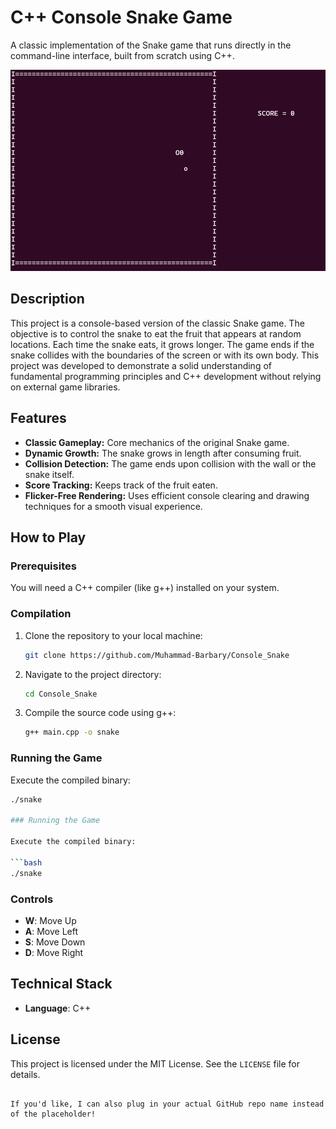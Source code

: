 # C++ Console Snake Game

A classic implementation of the Snake game that runs directly in the command-line interface, built from scratch using C++.

![Gameplay GIF](Snake.gif)

## Description

This project is a console-based version of the classic Snake game. The objective is to control the snake to eat the fruit that appears at random locations. Each time the snake eats, it grows longer. The game ends if the snake collides with the boundaries of the screen or with its own body. This project was developed to demonstrate a solid understanding of fundamental programming principles and C++ development without relying on external game libraries.

## Features

- **Classic Gameplay:** Core mechanics of the original Snake game.
- **Dynamic Growth:** The snake grows in length after consuming fruit.
- **Collision Detection:** The game ends upon collision with the wall or the snake itself.
- **Score Tracking:** Keeps track of the fruit eaten.
- **Flicker-Free Rendering:** Uses efficient console clearing and drawing techniques for a smooth visual experience.

## How to Play

### Prerequisites

You will need a C++ compiler (like g++) installed on your system.

### Compilation

1.  Clone the repository to your local machine:
    ```bash
    git clone https://github.com/Muhammad-Barbary/Console_Snake
    ```
2.  Navigate to the project directory:
    ```bash
    cd Console_Snake
    ```
3.  Compile the source code using g++:
    ```bash
    g++ main.cpp -o snake
    ```

### Running the Game

Execute the compiled binary:

```bash
./snake

### Running the Game

Execute the compiled binary:

```bash
./snake
```

### Controls

* **W**: Move Up
* **A**: Move Left
* **S**: Move Down
* **D**: Move Right

## Technical Stack

* **Language**: C++

## License

This project is licensed under the MIT License. See the `LICENSE` file for details.

```

If you'd like, I can also plug in your actual GitHub repo name instead of the placeholder!
```

